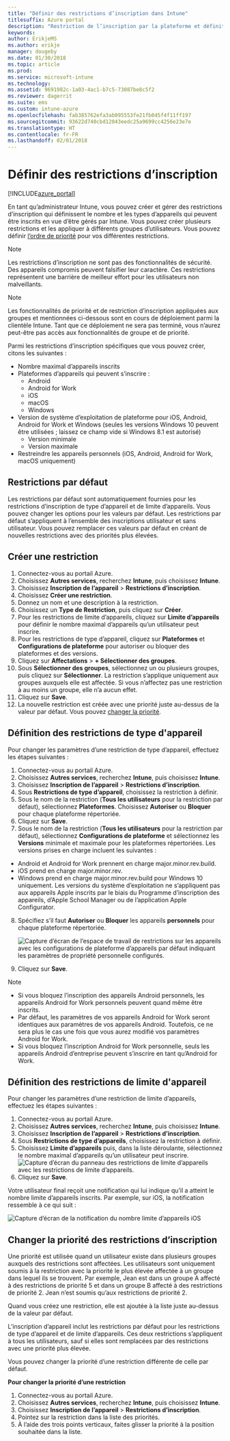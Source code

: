 ```yaml
---
title: "Définir des restrictions d’inscription dans Intune"
titlesuffix: Azure portal
description: "Restriction de l’inscription par la plateforme et définition d’une limite d’inscriptions d’appareils dans Intune. \""
keywords: 
author: ErikjeMS
ms.author: erikje
manager: dougeby
ms.date: 01/30/2018
ms.topic: article
ms.prod: 
ms.service: microsoft-intune
ms.technology: 
ms.assetid: 9691982c-1a03-4ac1-b7c5-73087be8c5f2
ms.reviewer: dagerrit
ms.suite: ems
ms.custom: intune-azure
ms.openlocfilehash: fab385762efa3ab095553fe21fb045f4f11ff197
ms.sourcegitcommit: 93622d740cbd12043eedc25a9699cc4256e23e7e
ms.translationtype: HT
ms.contentlocale: fr-FR
ms.lasthandoff: 02/01/2018
---
```

# <a name="set-enrollment-restrictions"></a>Définir des restrictions d’inscription

[!INCLUDE[azure_portal](./includes/azure_portal.md)]

En tant qu’administrateur Intune, vous pouvez créer et gérer des restrictions d’inscription qui définissent le nombre et les types d’appareils qui peuvent être inscrits en vue d’être gérés par Intune. Vous pouvez créer plusieurs restrictions et les appliquer à différents groupes d’utilisateurs. Vous pouvez définir [l’ordre de priorité](#change-enrollment-restriction-priority) pour vos différentes restrictions.

>[!NOTE]
>Les restrictions d’inscription ne sont pas des fonctionnalités de sécurité. Des appareils compromis peuvent falsifier leur caractère. Ces restrictions représentent une barrière de meilleur effort pour les utilisateurs non malveillants.

>[!NOTE]
>Les fonctionnalités de priorité et de restriction d’inscription appliquées aux groupes et mentionnées ci-dessous sont en cours de déploiement parmi la clientèle Intune. Tant que ce déploiement ne sera pas terminé, vous n’aurez peut-être pas accès aux fonctionnalités de groupe et de priorité.

Parmi les restrictions d’inscription spécifiques que vous pouvez créer, citons les suivantes :

- Nombre maximal d’appareils inscrits
- Plateformes d’appareils qui peuvent s’inscrire :
  - Android
  - Android for Work
  - iOS
  - macOS
  - Windows
- Version de système d’exploitation de plateforme pour iOS, Android, Android for Work et Windows (seules les versions Windows 10 peuvent être utilisées ; laissez ce champ vide si Windows 8.1 est autorisé)
  - Version minimale
  - Version maximale
- Restreindre les appareils personnels (iOS, Android, Android for Work, macOS uniquement)

## <a name="default-restrictions"></a>Restrictions par défaut

Les restrictions par défaut sont automatiquement fournies pour les restrictions d’inscription de type d’appareil et de limite d’appareils. Vous pouvez changer les options pour les valeurs par défaut. Les restrictions par défaut s’appliquent à l’ensemble des inscriptions utilisateur et sans utilisateur. Vous pouvez remplacer ces valeurs par défaut en créant de nouvelles restrictions avec des priorités plus élevées.

## <a name="create-a-restriction"></a>Créer une restriction

1. Connectez-vous au portail Azure.
2. Choisissez **Autres services**, recherchez **Intune**, puis choisissez **Intune**.
3. Choisissez **Inscription de l’appareil** > **Restrictions d’inscription**.
4. Choisissez **Créer une restriction**.
5. Donnez un nom et une description à la restriction.
6. Choisissez un **Type de Restriction**, puis cliquez sur **Créer**.
7. Pour les restrictions de limite d’appareils, cliquez sur **Limite d’appareils** pour définir le nombre maximal d’appareils qu’un utilisateur peut inscrire.
8. Pour les restrictions de type d’appareil, cliquez sur **Plateformes** et **Configurations de plateforme** pour autoriser ou bloquer des plateformes et des versions.
9. Cliquez sur **Affectations** > **+ Sélectionner des groupes**.
10. Sous **Sélectionner des groupes**, sélectionnez un ou plusieurs groupes, puis cliquez sur **Sélectionner**. La restriction s’applique uniquement aux groupes auxquels elle est affectée. Si vous n’affectez pas une restriction à au moins un groupe, elle n’a aucun effet.
11. Cliquez sur **Save**.
12. La nouvelle restriction est créée avec une priorité juste au-dessus de la valeur par défaut. Vous pouvez [changer la priorité](#change-enrollment-restriction-priority).

## <a name="set-device-type-restrictions"></a>Définition des restrictions de type d'appareil

Pour changer les paramètres d’une restriction de type d’appareil, effectuez les étapes suivantes :

1. Connectez-vous au portail Azure.
2. Choisissez **Autres services**, recherchez **Intune**, puis choisissez **Intune**.
3. Choisissez **Inscription de l’appareil** > **Restrictions d’inscription**.
4. Sous **Restrictions de type d’appareil**, choisissez la restriction à définir.
5. Sous le nom de la restriction (**Tous les utilisateurs** pour la restriction par défaut), sélectionnez **Plateformes**. Choisissez **Autoriser** ou **Bloquer** pour chaque plateforme répertoriée.
6. Cliquez sur **Save**.
7. Sous le nom de la restriction (**Tous les utilisateurs** pour la restriction par défaut), sélectionnez **Configurations de plateforme** et sélectionnez les **Versions** minimale et maximale pour les plateformes répertoriées. Les versions prises en charge incluent les suivantes :
  - Android et Android for Work prennent en charge major.minor.rev.build.
  - iOS prend en charge major.minor.rev.
  - Windows prend en charge major.minor.rev.build pour Windows 10 uniquement.
  Les versions du système d’exploitation ne s’appliquent pas aux appareils Apple inscrits par le biais du Programme d’inscription des appareils, d’Apple School Manager ou de l’application Apple Configurator.
8. Spécifiez s’il faut **Autoriser** ou **Bloquer** les appareils **personnels** pour chaque plateforme répertoriée.

    ![Capture d’écran de l’espace de travail de restrictions sur les appareils avec les configurations de plateforme d’appareils par défaut indiquant les paramètres de propriété personnelle configurés.](media/device-restrictions-platform-configurations.png)
9. Cliquez sur **Save**.

>[!NOTE]
>- Si vous bloquez l’inscription des appareils Android personnels, les appareils Android for Work personnels peuvent quand même être inscrits.
>- Par défaut, les paramètres de vos appareils Android for Work seront identiques aux paramètres de vos appareils Android. Toutefois, ce ne sera plus le cas une fois que vous aurez modifié vos paramètres Android for Work.
>- Si vous bloquez l’inscription Android for Work personnelle, seuls les appareils Android d’entreprise peuvent s’inscrire en tant qu’Android for Work.

## <a name="set-device-limit-restrictions"></a>Définition des restrictions de limite d'appareil

Pour changer les paramètres d’une restriction de limite d’appareils, effectuez les étapes suivantes :

1. Connectez-vous au portail Azure.
2. Choisissez **Autres services**, recherchez **Intune**, puis choisissez **Intune**.
3. Choisissez **Inscription de l’appareil** > **Restrictions d’inscription**.
4. Sous **Restrictions de type d’appareils**, choisissez la restriction à définir.
5. Choisissez **Limite d’appareils** puis, dans la liste déroulante, sélectionnez le nombre maximal d’appareils qu’un utilisateur peut inscrire.
    ![Capture d’écran du panneau des restrictions de limite d’appareils avec les restrictions de limite d’appareils.](./media/device-restrictions-limit.png)
6. Cliquez sur **Save**.

Votre utilisateur final reçoit une notification qui lui indique qu’il a atteint le nombre limite d’appareils inscrits. Par exemple, sur iOS, la notification ressemble à ce qui suit :

![Capture d’écran de la notification du nombre limite d’appareils iOS](./media/enrollment-restrictions-ios-set-limit-notification.png)

## <a name="change-enrollment-restriction-priority"></a>Changer la priorité des restrictions d’inscription

Une priorité est utilisée quand un utilisateur existe dans plusieurs groupes auxquels des restrictions sont affectées. Les utilisateurs sont uniquement soumis à la restriction avec la priorité le plus élevée affectée à un groupe dans lequel ils se trouvent. Par exemple, Jean est dans un groupe A affecté à des restrictions de priorité 5 et dans un groupe B affecté à des restrictions de priorité 2. Jean n’est soumis qu’aux restrictions de priorité 2.

Quand vous créez une restriction, elle est ajoutée à la liste juste au-dessus de la valeur par défaut.

L’inscription d’appareil inclut les restrictions par défaut pour les restrictions de type d’appareil et de limite d’appareils. Ces deux restrictions s’appliquent à tous les utilisateurs, sauf si elles sont remplacées par des restrictions avec une priorité plus élevée.

Vous pouvez changer la priorité d’une restriction différente de celle par défaut.

**Pour changer la priorité d’une restriction**

1. Connectez-vous au portail Azure.
2. Choisissez **Autres services**, recherchez **Intune**, puis choisissez **Intune**.
3. Choisissez **Inscription de l’appareil** > **Restrictions d’inscription**.
4. Pointez sur la restriction dans la liste des priorités.
5. À l’aide des trois points verticaux, faites glisser la priorité à la position souhaitée dans la liste.
